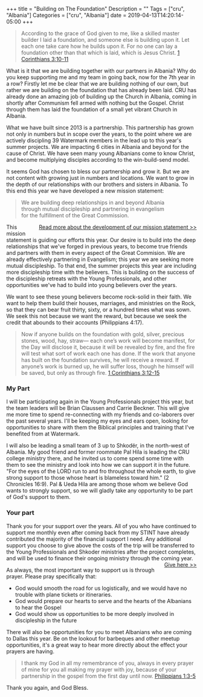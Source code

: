 +++
title = "Building on The Foundation"
Description = ""
Tags = ["cru", "Albania"]
Categories = ["cru", "Albania"]
date = 2019-04-13T14:20:14-05:00
+++

> According to the grace of God given to me, like a skilled master builder I laid
> a foundation, and someone else is building upon it. Let each one take care how
> he builds upon it. For no one can lay a foundation other than that which is laid,
> which is Jesus Christ.
> <span class="source"><a href="http://biblehub.com/esv/1_corinthians/3.htm">1 Corinthians 3:10-11</a></span>

What is it that we are building together with our partners in Albania?  Why do you keep
supporting me and my team in going back, now for the 7th year in a row?  Firstly
let me be clear that we are building nothing of our own, but rather we are building
on the foundation that has already been laid.  CRU has already done an amazing
job of building up the Church in Albania, coming in shortly after Communism fell
armed with nothing but the Gospel.  Christ through them has laid the foundation
of a small yet vibrant Church in Albania.

What we have built since 2013 is a partnership.  This partnership has grown not
only in numbers but in scope over the years, to the point where we are actively
discipling 39 Watermark members in the lead up to this year's summer projects.
We are impacting 6 cities in Albania and beyond for the cause of Christ.  We have
seen many young Albanians come to know Christ, and become multiplying disciples
according to the win-build-send model.

It seems God has chosen to bless our partnership and grow it.  But we are not
content with growing just in numbers and locations.  We want to grow in the depth
of our relationships with our brothers and sisters in Albania.  To this end this
year we have developed a new mission statement:

> We are building deep relationships in and beyond Albania  
> through mutual discipleship and partnering in evangelism  
> for the fulfillment of the Great Commission.

<a style="float: right; padding: 0 0 12px 12px;" href="https://www.teamalbania.org/blog/2019-02-25-the-plus-in-albania-plus">
  Read more about the development  
  of our mission statement >>
</a>

This mission statement is guiding our efforts this year.  Our desire is to build
into the deep relationships that we've forged in previous years, to become true
friends and partners with them in every aspect of the Great Commision.  We are
already effectively partnering in Evangelism; this year we are seeking more mutual
discipleship.  To that end, the summer projects this year are including more
discipleship time with the believers.  This is building on the success of the
discipleship retreats with the Young Professionals, and other opportunities we've
had to build into young believers over the years.

We want to see these young believers become rock-solid in their faith.  We want
to help them build their houses, marriages, and ministries on the Rock, so that
they can bear fruit thirty, sixty, or a hundred times what was sown.  We seek this
not because we want the reward, but because we seek the credit that abounds to
their accounts (Philippians 4:17).

> Now if anyone builds on the foundation with gold, silver, precious stones, wood,
> hay, straw— each one’s work will become manifest, for the Day will disclose it,
> because it will be revealed by fire, and the fire will test what sort of work 
> each one has done. If the work that anyone has built on the foundation
> survives, he will receive a reward. If anyone’s work is burned up, he will 
> suffer loss, though he himself will be saved, but only as through fire.
> <span class="source"><a href="http://biblehub.com/esv/1_corinthians/3.htm">1 Corinthians 3:12-15</a></span>

### My Part

I will be participating again in the Young Professionals project this year, but
the team leaders will be Brian Claussen and Carrie Beckner.  This will give me
more time to spend re-connecting with my friends and co-laborers over the past
several years.  I'll be keeping my eyes and ears open, looking for opportunities
to share with them the Biblical principles and training that I've benefited from
at Watermark.

I will also be leading a small team of 3 up to Shkodër, in the north-west of Albania.
My good friend and former roommate Pal Hila is leading the CRU college ministry
there, and he invited us to come spend some time with them to see the ministry
and look into how we can support it in the future.  "For the eyes of the LORD run
to and fro throughout the whole earth, to give strong support to those whose heart
is blameless toward him." (2 Chronicles 16:9).  Pal & Ueda Hila are among those
whom we believe God wants to strongly support, so we will gladly take any opportunity
to be part of God's support to them.

### Your part

Thank you for your support over the years.  All of you who have continued to support
me monthly even after coming back from my STINT have already contributed the
majority of the financial support I need.  Any additional support you choose to
give above the costs of the trip will be transferred to the Young Professionals
and Shkoder ministries after the project completes, and will be used to finance
their ongoing ministry through the coming year.
<a style="float: right;" href="https://give.cru.org/0746249">Give here >></a>

As always, the most important way to support us is through prayer.  Please pray
specifically that:

* God would smooth the road for us logistically, and we would have no trouble with
plane tickets or itineraries.
* God would prepare our hearts to serve and the hearts of the Albanians to hear
the Gospel
* God would show us opportunities to be more deeply involved in discipleship in
the future

There will also be opportunities for you to meet Albanians who are coming to Dallas
this year.  Be on the lookout for barbeques and other meetup opportunities, it's
a great way to hear more directly about the effect your prayers are having.

> I thank my God in all my remembrance of you, always in every prayer of mine for
> you all making my prayer with joy, because of your partnership in the gospel
> from the first day until now.
> <span class="source"><a href="https://biblehub.com/esv/philippians/1.htm">Philippians 1:3-5</a></span>

Thank you again, and God Bless.
